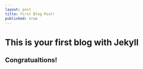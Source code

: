 ```yaml
---
layout: post
title: First Blog Post!
published: true
---
```

# This is your first blog with Jekyll

## Congratualtions!
